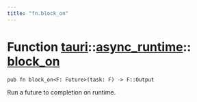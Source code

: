 ```yaml
---
title: "fn.block_on"
---
```


# Function [tauri](/docs/api/rust/tauri/../index.html)::​[async_runtime](/docs/api/rust/tauri/index.html)::​[block_on](/docs/api/rust/tauri/)

    pub fn block_on<F: Future>(task: F) -> F::Output

Run a future to completion on runtime.
